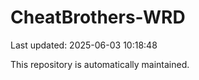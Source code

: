 # CheatBrothers-WRD

Last updated: 2025-06-03 10:18:48

This repository is automatically maintained.
